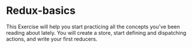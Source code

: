 # Redux-basics
This Exercise will help you start practicing all the concepts you've been reading about lately. You will create a store, start defining and dispatching actions, and write your first reducers.
